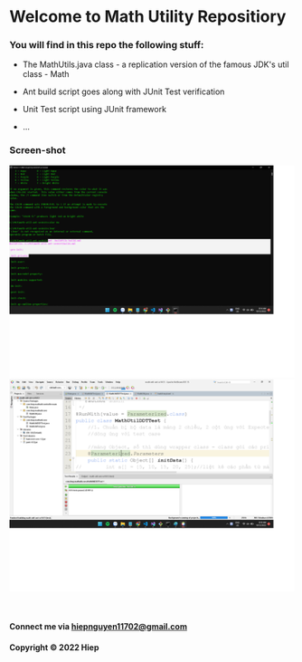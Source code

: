 # Welcome to Math Utility Repositiory

### You will find in this repo the following stuff:

* The MathUtils.java class - a replication version of the famous JDK's 
util class - Math

* Ant build script goes along with JUnit Test verification

* Unit Test script using JUnit framework

* ...

### Screen-shot

![Build process with Ant	](https://github.com/vanhiepfptu/math-util-ant-se1613/blob/master/screenshot/build-process-with-ant.png)
![DDT source code using JUnit](https://github.com/vanhiepfptu/math-util-ant-se1613/blob/master/screenshot/unit-test-with-ddt.png)

<img alt="" src="" >

#### Connect me via hiepnguyen11702@gmail.com

#### Copyright &#169; 2022 Hiep